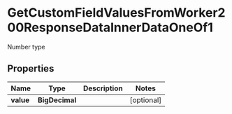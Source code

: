 

# GetCustomFieldValuesFromWorker200ResponseDataInnerDataOneOf1

Number type

## Properties

| Name | Type | Description | Notes |
|------------ | ------------- | ------------- | -------------|
|**value** | **BigDecimal** |  |  [optional] |



